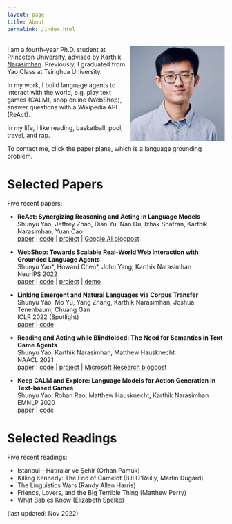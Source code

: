 ```yaml
---
layout: page
title: About
permalink: /index.html
---
```


<img style="float:right; padding-left:10px" src="images/self.jpeg" width="220" height="220">

I am a fourth-year Ph.D. student at Princeton University, advised by [Karthik Narasimhan](https://www.cs.princeton.edu/~karthikn/). 
Previously, I graduated from Yao Class at Tsinghua University.

In my work, I build language agents to interact with the world, e.g. play text games (CALM), shop online (WebShop), answer questions with a Wikipedia API (ReAct). 

In my life, I like reading, basketball, pool, travel, and rap. 

To contact me, click the paper plane, which is a language grounding problem.

# Selected Papers
Five recent papers:
- **ReAct: Synergizing Reasoning and Acting in Language Models** <br>
    Shunyu Yao, Jeffrey Zhao, Dian Yu, Nan Du, Izhak Shafran, Karthik Narasimhan, Yuan Cao <br>
    [paper](https://arxiv.org/abs/2210.03629) |
    [code](https://github.com/ysymyth/ReAct) |
    [project](https://react-lm.github.io) |
    [Google AI blogpost](https://ai.googleblog.com/2022/11/react-synergizing-reasoning-and-acting.html)
    
- **WebShop: Towards Scalable Real-World Web Interaction with Grounded Language Agents** <br>
    Shunyu Yao\*, Howard Chen\*, John Yang, Karthik Narasimhan <br>
    NeurIPS 2022 <br>
    [paper](https://arxiv.org/abs/2207.01206) | 
    [code](https://github.com/princeton-nlp/WebShop) | 
    [project](https://webshop-pnlp.github.io) | 
    [demo](https://webshop-pnlp.github.io/#demo)

<!-- - **TVShowGuess: Character Comprehension in Stories as Speaker Guessing** <br>
    Yisi Sang\*, Xiangyang Mou\*, Mo Yu\*, Shunyu Yao, Jing Li, Jeffrey Stanton <br>
    NAACL 2022 <br>
    [paper](https://arxiv.org/abs/2204.07721)  | 
    [code](https://github.com/YisiSang/TVSHOWGUESS)
 -->

- **Linking Emergent and Natural Languages via Corpus Transfer** <br>
    Shunyu Yao, Mo Yu, Yang Zhang, Karthik Narasimhan, Joshua Tenenbaum, Chuang Gan <br>
    ICLR 2022 (Spotlight) <br>
    [paper](http://arxiv.org/abs/2203.13344) | 
    [code](https://github.com/ysymyth/ec-nl)

<!-- 
- **Multi-Stage Episodic Control for Strategic Exploration in Text Games** <br>
    Jens Tuyls, Shunyu Yao, Sham Kakade, Karthik Narasimhan <br>
    ICLR 2022 (Spotlight) <br>
    [paper](https://arxiv.org/abs/2201.01251) | 
    [code](https://github.com/princeton-nlp/XTX) | 
    [project](https://sites.google.com/princeton.edu/xtx)

 -->
<!-- - **Self-Attention Networks Can Process Bounded Hierarchical Languages** <br>
    Shunyu Yao, Binghui Peng, Christos Papadimitriou, Karthik Narasimhan <br>
    ACL 2021 <br>
    [paper](https://arxiv.org/abs/2105.11115) | 
    [code](https://github.com/princeton-nlp/dyck-transformer) -->

 - **Reading and Acting while Blindfolded: The Need for Semantics in Text Game Agents** <br>
    Shunyu Yao, Karthik Narasimhan, Matthew Hausknecht <br>
    NAACL 2021 <br>
    [paper](https://arxiv.org/abs/2103.13552) | 
    [code](https://github.com/princeton-nlp/blindfold-textgame) |
    [project](https://blindfolded.cs.princeton.edu) | 
    [Microsoft Research blogpost](https://www.microsoft.com/en-us/research/blog/building-stronger-semantic-understanding-into-text-game-reinforcement-learning-agents/)

- **Keep CALM and Explore: Language Models for Action Generation in Text-based Games** <br>
    Shunyu Yao, Rohan Rao, Matthew Hausknecht, Karthik Narasimhan <br>
    EMNLP 2020 <br>
    [paper](https://arxiv.org/abs/2010.02903) | 
    [code](https://github.com/princeton-nlp/calm-textgame)

<!-- - **The Fine Structure of Surprise in Intuitive Physics: When, Why, and How Much?** <br>
    Kevin Smith, Lingjie Mei, Shunyu Yao, Jiajun Wu, Elizabeth Spelke, Joshua Tenenbaum, Tomer Ullman <br>
    CogSci 2020 <br>
    [paper](https://ysymyth.github.io/papers/surprise_cogsci.pdf)

- **Modeling Expectation Violation in Intuitive Physics with Coarse Probabilistic Object Representations** <br>
    Kevin Smith\*, Lingjie Mei\*, Shunyu Yao\*, Jiajun Wu, Elizabeth Spelke, Joshua Tenenbaum, Tomer Ullman <br>
    NeurIPS 2019 <br>
    [paper](http://papers.neurips.cc/paper/9100-modeling-expectation-violation-in-intuitive-physics-with-coarse-probabilistic-object-representations.pdf) | 
    [code](https://github.com/JerryLingjieMei/ADEPT-Model-Release) | 
    [data](https://github.com/JerryLingjieMei/ADEPT-Dataset-Release) |
    [project](http://physadept.csail.mit.edu) | 
    [MIT news](http://news.mit.edu/2019/adept-ai-machines-laws-physics-1202)
 -->
<!-- - **3D-aware Scene Manipulation via Inverse Graphics** <br>
    Shunyu Yao\*, Tzu-Ming Harry Hsu\*, Jun-Yan Zhu, Jiajun Wu, Antonio Torralba, William Freeman, Joshua Tenenbaum <br>
    NeurIPS 2018 <br>
    [paper](https://arxiv.org/abs/1808.09351) | 
    [code](https://github.com/ysymyth/3D-SDN) | 
    [project](http://3dsdn.csail.mit.edu) -->


# Selected Readings
Five recent readings:
* Istanbul—Hatıralar ve Şehir (Orhan Pamuk)
* Killing Kennedy: The End of Camelot (Bill O'Reilly, Martin Dugard)
* The Linguistics Wars (Randy Allen Harris)
* Friends, Lovers, and the Big Terrible Thing (Matthew Perry)
* What Babies Know (Elizabeth Spelke)



(last updated: Nov 2022)
